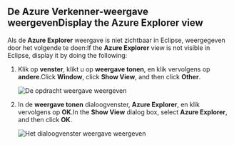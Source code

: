 ## <a name="display-the-azure-explorer-view"></a><span data-ttu-id="6267c-101">De Azure Verkenner-weergave weergeven</span><span class="sxs-lookup"><span data-stu-id="6267c-101">Display the Azure Explorer view</span></span>

<span data-ttu-id="6267c-102">Als de **Azure Explorer** weergave is niet zichtbaar in Eclipse, weergegeven door het volgende te doen:</span><span class="sxs-lookup"><span data-stu-id="6267c-102">If the **Azure Explorer** view is not visible in Eclipse, display it by doing the following:</span></span>

1. <span data-ttu-id="6267c-103">Klik op **venster**, klikt u op **weergave tonen**, en klik vervolgens op **andere**.</span><span class="sxs-lookup"><span data-stu-id="6267c-103">Click **Window**, click **Show View**, and then click **Other**.</span></span>

   ![De opdracht weergave weergeven](./media/azure-toolkit-for-eclipse-show-azure-explorer/show-az-exp-01.png)

2. <span data-ttu-id="6267c-105">In de **weergave tonen** dialoogvenster, **Azure Explorer**, en klik vervolgens op **OK**.</span><span class="sxs-lookup"><span data-stu-id="6267c-105">In the **Show View** dialog box, select **Azure Explorer**, and then click **OK**.</span></span>

   ![Het dialoogvenster weergave weergeven](./media/azure-toolkit-for-eclipse-show-azure-explorer/show-az-exp-02.png)

